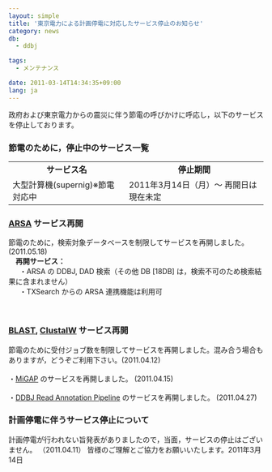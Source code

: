 ```yaml
---
layout: simple
title: '東京電力による計画停電に対応したサービス停止のお知らせ'
category: news
db:
  - ddbj

tags:
  - メンテナンス

date: 2011-03-14T14:34:35+09:00
lang: ja
---
```


<html>政府および東京電力からの震災に伴う節電の呼びかけに呼応し，以下のサービスを停止しております。 

<h3>節電のために，停止中のサービス一覧</h3>

<table>
    <tbody>
        <tr>
            <td align="center"><strong>サービス名</strong></td>
            <td align="center"><strong>停止期間</strong></td>
        </tr>
        <tr>
            <td>大型計算機(supernig)※節電対応中</td>
            <td valign="top">2011年3月14日（月）～ 再開日は現在未定</td>
        </tr>
    </tbody>
</table><a name="restart"></a>

<h3><a href="http://arsa.ddbj.nig.ac.jp/top-j.html" target="_blank">ARSA</a> サービス再開</h3>

<p>節電のために，検索対象データベースを制限してサービスを再開しました。(2011.05.18)<br><b>　再開サービス：</b><br>  　・ARSA の DDBJ, DAD 検索（その他 DB [18DB] は，検索不可のため検索結果に含まれません）<br>  　・TXSearch からの ARSA 連携機能は利用可</p><br>

<h3><a href="http://blast.ddbj.nig.ac.jp/top-j.html" target="_blank">BLAST</a>, <a href="http://clustalw.ddbj.nig.ac.jp/top-j.html" target="_blank">ClustalW</a> サービス再開</h3>

<p>節電のために受付ジョブ数を制限してサービスを再開しました。混み合う場合もありますが，どうぞご利用下さい。(2011.04.12)<br><br>・<a href="http://www.migap.org/index.php/ja" target="_blank">MiGAP</a> のサービスを再開しました。 (2011.04.15)<br><br>・<a href="https://p.ddbj.nig.ac.jp/pipeline/" target="_blank">DDBJ Read Annotation Pipeline</a> のサービスを再開しました。 (2011.04.27)</p><a name="today"></a>

<h3>計画停電に伴うサービス停止について</h3>計画停電が行われない旨発表がありましたので，当面，サービスの停止はございません。 （2011.04.11） 皆様のご理解とご協力をお願いいたします。2011年3月14日
</html>
